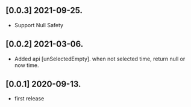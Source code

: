 ## [0.0.3] 2021-09-25.

- Support Null Safety

## [0.0.2] 2021-03-06.

- Added api [unSelectedEmpty]. when not selected time, return null  or now time.

## [0.0.1] 2020-09-13.

- first release
